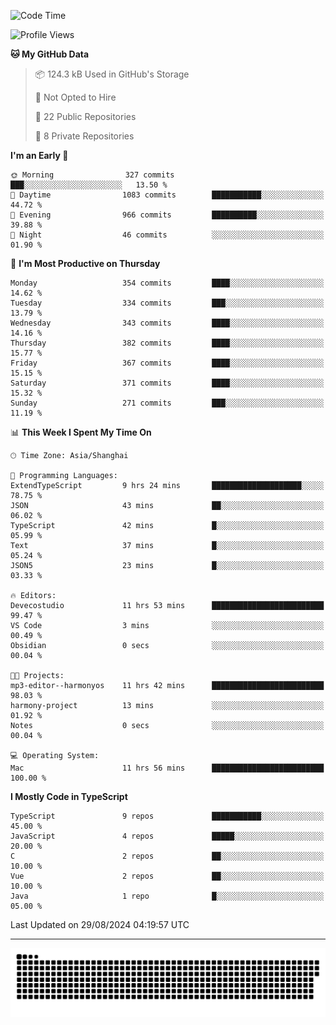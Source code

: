 <!--
<picture>
  <source
    srcset="https://github-readme-stats.vercel.app/api?username=kevinxft&show_icons=true&theme=dark"
    media="(prefers-color-scheme: dark)"
  />
  <source
    srcset="https://github-readme-stats.vercel.app/api?username=kevinxft&show_icons=true"
    media="(prefers-color-scheme: light), (prefers-color-scheme: no-preference)"
  />
  <img src="https://github-readme-stats.vercel.app/api?username=kevinxft&show_icons=true" />
</picture>
-->

<!--START_SECTION:waka-->
![Code Time](http://img.shields.io/badge/Code%20Time-2%2C493%20hrs%2047%20mins-blue)

![Profile Views](http://img.shields.io/badge/Profile%20Views-9-blue)

**🐱 My GitHub Data** 

> 📦 124.3 kB Used in GitHub's Storage 
 > 
> 🚫 Not Opted to Hire
 > 
> 📜 22 Public Repositories 
 > 
> 🔑 8 Private Repositories 
 > 
**I'm an Early 🐤** 

```text
🌞 Morning                327 commits         ███░░░░░░░░░░░░░░░░░░░░░░   13.50 % 
🌆 Daytime                1083 commits        ███████████░░░░░░░░░░░░░░   44.72 % 
🌃 Evening                966 commits         ██████████░░░░░░░░░░░░░░░   39.88 % 
🌙 Night                  46 commits          ░░░░░░░░░░░░░░░░░░░░░░░░░   01.90 % 
```
📅 **I'm Most Productive on Thursday** 

```text
Monday                   354 commits         ████░░░░░░░░░░░░░░░░░░░░░   14.62 % 
Tuesday                  334 commits         ███░░░░░░░░░░░░░░░░░░░░░░   13.79 % 
Wednesday                343 commits         ████░░░░░░░░░░░░░░░░░░░░░   14.16 % 
Thursday                 382 commits         ████░░░░░░░░░░░░░░░░░░░░░   15.77 % 
Friday                   367 commits         ████░░░░░░░░░░░░░░░░░░░░░   15.15 % 
Saturday                 371 commits         ████░░░░░░░░░░░░░░░░░░░░░   15.32 % 
Sunday                   271 commits         ███░░░░░░░░░░░░░░░░░░░░░░   11.19 % 
```


📊 **This Week I Spent My Time On** 

```text
🕑︎ Time Zone: Asia/Shanghai

💬 Programming Languages: 
ExtendTypeScript         9 hrs 24 mins       ████████████████████░░░░░   78.75 % 
JSON                     43 mins             ██░░░░░░░░░░░░░░░░░░░░░░░   06.02 % 
TypeScript               42 mins             █░░░░░░░░░░░░░░░░░░░░░░░░   05.99 % 
Text                     37 mins             █░░░░░░░░░░░░░░░░░░░░░░░░   05.24 % 
JSON5                    23 mins             █░░░░░░░░░░░░░░░░░░░░░░░░   03.33 % 

🔥 Editors: 
Devecostudio             11 hrs 53 mins      █████████████████████████   99.47 % 
VS Code                  3 mins              ░░░░░░░░░░░░░░░░░░░░░░░░░   00.49 % 
Obsidian                 0 secs              ░░░░░░░░░░░░░░░░░░░░░░░░░   00.04 % 

🐱‍💻 Projects: 
mp3-editor--harmonyos    11 hrs 42 mins      █████████████████████████   98.03 % 
harmony-project          13 mins             ░░░░░░░░░░░░░░░░░░░░░░░░░   01.92 % 
Notes                    0 secs              ░░░░░░░░░░░░░░░░░░░░░░░░░   00.04 % 

💻 Operating System: 
Mac                      11 hrs 56 mins      █████████████████████████   100.00 % 
```

**I Mostly Code in TypeScript** 

```text
TypeScript               9 repos             ███████████░░░░░░░░░░░░░░   45.00 % 
JavaScript               4 repos             █████░░░░░░░░░░░░░░░░░░░░   20.00 % 
C                        2 repos             ██░░░░░░░░░░░░░░░░░░░░░░░   10.00 % 
Vue                      2 repos             ██░░░░░░░░░░░░░░░░░░░░░░░   10.00 % 
Java                     1 repo              █░░░░░░░░░░░░░░░░░░░░░░░░   05.00 % 
```




 Last Updated on 29/08/2024 04:19:57 UTC
<!--END_SECTION:waka-->

---

<picture>
  <source media="(prefers-color-scheme: dark)" srcset="https://raw.githubusercontent.com/kevinxft/kevinxft/output/github-contribution-grid-snake-dark.svg">
  <source media="(prefers-color-scheme: light)" srcset="https://raw.githubusercontent.com/kevinxft/kevinxft/output/github-contribution-grid-snake.svg">
  <img alt="github contribution grid snake animation" src="https://raw.githubusercontent.com/kevinxft/kevinxft/output/github-contribution-grid-snake.svg">
</picture>